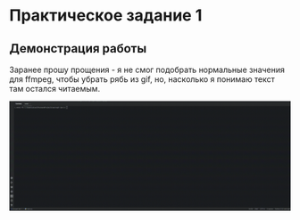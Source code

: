# Практическое задание 1
## Демонстрация работы
Заранее прошу прощения - я не смог подобрать нормальные значения для ffmpeg, чтобы убрать рябь из gif, но, насколько я понимаю
текст там остался читаемым.

![Alt Text](https://github.com/AnarCom/encr-labs/blob/main/demonstration.gif)